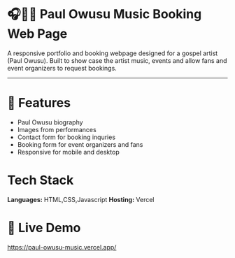 # 🎧🎤🎵 Paul Owusu Music Booking Web Page
A responsive portfolio and booking webpage designed for a gospel artist (Paul Owusu). Built to show case the artist music, events and allow fans and event organizers to request bookings.

---
# 🎇 Features
- Paul Owusu biography
- Images from performances
- Contact form for booking inquries
- Booking form for event organizers and fans
- Responsive for mobile and desktop

#  Tech Stack
**Languages:** HTML,CSS,Javascript
**Hosting:** Vercel

# 🚀 Live Demo
https://paul-owusu-music.vercel.app/

